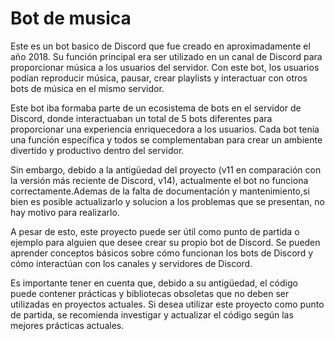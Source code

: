 # Bot de musica

Este es un bot basico de Discord que fue creado en aproximadamente el año 2018. Su función principal era ser utilizado en un canal de Discord para proporcionar música a los usuarios del servidor. Con este bot, los usuarios podían reproducir música, pausar, crear playlists y interactuar con otros bots de música en el mismo servidor.

Este bot iba formaba parte de un ecosistema de bots en el servidor de Discord, donde interactuaban un total de 5 bots diferentes para proporcionar una experiencia enriquecedora a los usuarios. Cada bot tenía una función específica y todos se complementaban para crear un ambiente divertido y productivo dentro del servidor.

Sin embargo, debido a la antigüedad del proyecto (v11 en comparación con la versión más reciente de Discord, v14), actualmente el bot no funciona correctamente.Ademas de la falta de documentación y mantenimiento,si bien es posible actualizarlo y solucion a los problemas que se presentan, no hay motivo para realizarlo.

A pesar de esto, este proyecto puede ser útil como punto de partida o ejemplo para alguien que desee crear su propio bot de Discord. Se pueden aprender conceptos básicos sobre cómo funcionan los bots de Discord y cómo interactúan con los canales y servidores de Discord.

Es importante tener en cuenta que, debido a su antigüedad, el código puede contener prácticas y bibliotecas obsoletas que no deben ser utilizadas en proyectos actuales. Si desea utilizar este proyecto como punto de partida, se recomienda investigar y actualizar el código según las mejores prácticas actuales.
